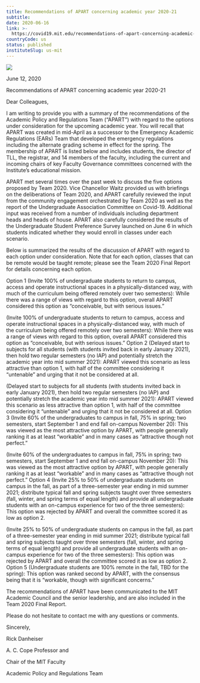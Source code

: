 ```yaml
---
title: Recommendations of APART concerning academic year 2020-21
subtitle: 
date: 2020-06-16
link: >-
  https://covid19.mit.edu/recommendations-of-apart-concerning-academic-year-2020-21
countryCode: us
status: published
instituteSlug: us-mit
---
```

![](https://covid19.mit.edu/themes/basis/favicon.ico)

June 12, 2020

Recommendations of APART concerning academic year 2020-21

Dear Colleagues,

I am writing to provide you with a summary of the recommendations of the Academic Policy and Regulations Team (“APART”) with regard to the options under consideration for the upcoming academic year. You will recall that APART was created in mid-April as a successor to the Emergency Academic Regulations (EARs) Team that developed the emergency regulations including the alternate grading scheme in effect for the spring. The membership of APART is listed below and includes students, the director of TLL, the registrar, and 14 members of the faculty, including the current and incoming chairs of key Faculty Governance committees concerned with the Institute’s educational mission.

APART met several times over the past week to discuss the five options proposed by Team 2020. Vice Chancellor Waitz provided us with briefings on the deliberations of Team 2020, and APART carefully reviewed the input from the community engagement orchestrated by Team 2020 as well as the report of the Undergraduate Association Committee on Covid-19. Additional input was received from a number of individuals including department heads and heads of house. APART also carefully considered the results of the Undergraduate Student Preference Survey launched on June 6 in which students indicated whether they would enroll in classes under each scenario.

Below is summarized the results of the discussion of APART with regard to each option under consideration. Note that for each option, classes that can be remote would be taught remote; please see the Team 2020 Final Report for details concerning each option.

Option 1 (Invite 100% of undergraduate students to return to campus, access and operate instructional spaces in a physically-distanced way, with much of the curriculum being offered remotely over two semesters): While there was a range of views with regard to this option, overall APART considered this option as “conceivable, but with serious issues.”

(Invite 100% of undergraduate students to return to campus, access and operate instructional spaces in a physically-distanced way, with much of the curriculum being offered remotely over two semesters): While there was a range of views with regard to this option, overall APART considered this option as “conceivable, but with serious issues.” Option 2 (Delayed start to subjects for all students (with students invited back in early January 2021), then hold two regular semesters (no IAP) and potentially stretch the academic year into mid summer 2021): APART viewed this scenario as less attractive than option 1, with half of the committee considering it “untenable” and urging that it not be considered at all.

(Delayed start to subjects for all students (with students invited back in early January 2021), then hold two regular semesters (no IAP) and potentially stretch the academic year into mid summer 2021): APART viewed this scenario as less attractive than option 1, with half of the committee considering it “untenable” and urging that it not be considered at all. Option 3 (Invite 60% of the undergraduates to campus in fall, 75% in spring; two semesters, start September 1 and end fall on-campus November 20): This was viewed as the most attractive option by APART, with people generally ranking it as at least “workable” and in many cases as “attractive though not perfect.”

(Invite 60% of the undergraduates to campus in fall, 75% in spring; two semesters, start September 1 and end fall on-campus November 20): This was viewed as the most attractive option by APART, with people generally ranking it as at least “workable” and in many cases as “attractive though not perfect.” Option 4 (Invite 25% to 50% of undergraduate students on campus in the fall, as part of a three-semester year ending in mid summer 2021; distribute typical fall and spring subjects taught over three semesters (fall, winter, and spring terms of equal length) and provide all undergraduate students with an on-campus experience for two of the three semesters): This option was rejected by APART and overall the committee scored it as low as option 2.

(Invite 25% to 50% of undergraduate students on campus in the fall, as part of a three-semester year ending in mid summer 2021; distribute typical fall and spring subjects taught over three semesters (fall, winter, and spring terms of equal length) and provide all undergraduate students with an on-campus experience for two of the three semesters): This option was rejected by APART and overall the committee scored it as low as option 2. Option 5 (Undergraduate students are 100% remote in the fall, TBD for the spring): This option was ranked second by APART, with the consensus being that it is “workable, though with significant concerns.”

The recommendations of APART have been communicated to the MIT Academic Council and the senior leadership, and are also included in the Team 2020 Final Report.

Please do not hesitate to contact me with any questions or comments.

Sincerely,



Rick Danheiser

A. C. Cope Professor and

Chair of the MIT Faculty

Academic Policy and Regulations Team
